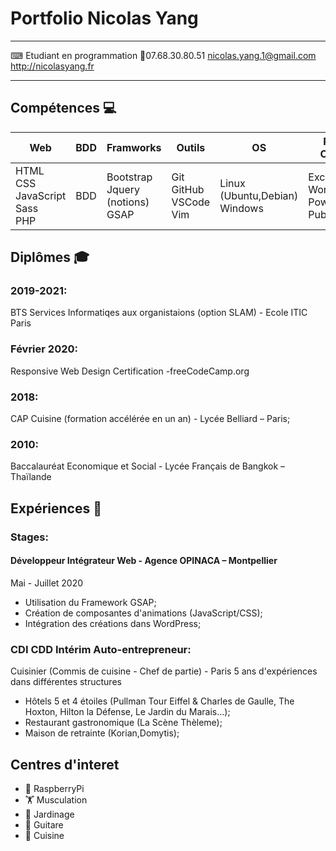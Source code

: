 # Portfolio Nicolas Yang

---

&#x2328;  Etudiant en programmation
&#x1F4F1;07.68.30.80.51
nicolas.yang.1@gmail.com
http://nicolasyang.fr

---

## Compétences &#128187;

| Web                                           | BDD | Framworks                             | Outils                        |    OS                               |  Pack Office   | Langue    |
| --------------------------------------------- | --- | ------------------------------------- | ----------------------------- | --------------------------------- | --- | --- |
| HTML <br> CSS<br> JavaScript<br> Sass<br> PHP | BDD | Bootstrap<br>Jquery (notions)<br>GSAP | Git<br>GitHub<br>VSCode<br>Vim | Linux (Ubuntu,Debian)<br>Windows|   Excel<br>Word<br>PowerPoint<br>Publisher  | Anglais - Niveau B1    |



## Diplômes &#127891;
### 2019-2021:
BTS Services Informatiqes aux organistaions (option SLAM) - Ecole
ITIC Paris
### Février 2020:
Responsive Web Design Certification -freeCodeCamp.org
### 2018:
CAP Cuisine (formation accélérée en un an) - Lycée Belliard – Paris;
### 2010:
Baccalauréat Economique et Social - Lycée Français de Bangkok –
Thaïlande

## Expériences &#128188;
### Stages:
#### Développeur Intégrateur Web - Agence OPINACA – Montpellier
Mai - Juillet 2020
- Utilisation du Framework GSAP;
- Création de composantes d'animations (JavaScript/CSS);
- Intégration des créations dans WordPress;

### CDI CDD Intérim Auto-entrepreneur:
Cuisinier (Commis de cuisine - Chef de partie) - Paris
5 ans d'expériences dans différentes structures
- Hôtels 5 et 4 étoiles (Pullman Tour Eiffel & Charles de
Gaulle, The Hoxton, Hilton la Défense, Le Jardin du Marais...);
- Restaurant gastronomique (La Scène Thèleme);
- Maison de retrainte (Korian,Domytis);

## Centres d'interet 
- &#127827; RaspberryPi
- &#127947; Musculation
- &#128144; Jardinage
- &#127928; Guitare
- &#127859; Cuisine
